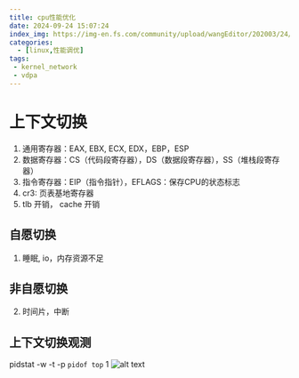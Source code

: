 ```yaml
---
title: cpu性能优化
date: 2024-09-24 15:07:24
index_img: https://img-en.fs.com/community/upload/wangEditor/202003/24/_1585046553_TZOmBePO8Z.jpg
categories:
  - [linux,性能调优]
tags:
 - kernel_network
 - vdpa
---
```


# 上下文切换
1. 通用寄存器：EAX, EBX, ECX, EDX，EBP，ESP
2. 数据寄存器：CS（代码段寄存器），DS（数据段寄存器），SS（堆栈段寄存器）
3. 指令寄存器：EIP（指令指针），EFLAGS：保存CPU的状态标志
4. cr3: 页表基地寄存器
5. tlb 开销， cache 开销

## 自愿切换
1. 睡眠, io，内存资源不足
## 非自愿切换
2. 时间片，中断

## 上下文切换观测
pidstat -w -t -p `pidof top` 1
![alt text](../../medias/images_0/cpu性能优化_image.png)
